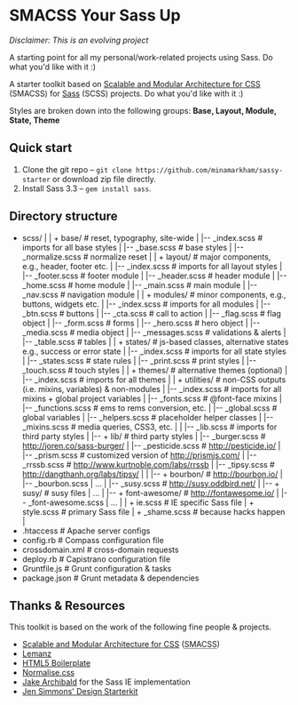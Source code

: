 # SMACSS Your Sass Up

*Disclaimer: This is an evolving project*

A starting point for all my personal/work-related projects using Sass. Do what you'd like with it :)

A starter toolkit based on [Scalable and Modular Architecture for CSS](http://smacss.com/) (SMACSS) for [Sass](http://sass-lang.com/) (SCSS) projects. Do what you'd like with it :)

Styles are broken down into the following groups: **Base, Layout, Module, State, Theme**

## Quick start

1. Clone the git repo – `git clone https://github.com/minamarkham/sassy-starter` or download zip file directly.
2. Install Sass 3.3 – `gem install sass`.

## Directory structure

  + scss/
  |
  | + base/                # reset, typography, site-wide
  |   |-- _index.scss            # imports for all base styles
  |   |-- _base.scss             # base styles
  |   |-- _normalize.scss        # normalize reset
  |
  | + layout/                    # major components, e.g., header, footer etc.
  |   |-- _index.scss            # imports for all layout styles
  |   |-- _footer.scss             # footer module
  |   |-- _header.scss           # header module
  |   |-- _home.scss             # home module
  |   |-- _main.scss             # main module
  |   |-- _nav.scss            # navigation module
  |
  | + modules/                   # minor components, e.g., buttons, widgets etc.
  |   |-- _index.scss            # imports for all modules
  |   |-- _btn.scss          # buttons
  |   |-- _cta.scss              # call to action
  |   |-- _flag.scss             # flag object
  |   |-- _form.scss         # forms
  |   |-- _hero.scss             # hero object
  |   |-- _media.scss            # media object
  |   |-- _messages.scss           # validations & alerts
  |   |-- _table.scss        # tables
  |
  | + states/                    # js-based classes, alternative states e.g., success or error state
  |   |-- _index.scss            # imports for all state styles
  |   |-- _states.scss         # state rules
  |   |-- _print.scss        # print styles
  |   |-- _touch.scss        # touch styles
  |
  | + themes/                    # alternative themes (optional)
  |   |-- _index.scss            # imports for all themes
  |
  | + utilities/             # non-CSS outputs (i.e. mixins, variables) & non-modules
  |   |-- _index.scss            # imports for all mixins + global project variables
  |   |-- _fonts.scss        # @font-face mixins
  |   |-- _functions.scss        # ems to rems conversion, etc.
  |   |-- _global.scss           # global variables
  |   |-- _helpers.scss        # placeholder helper classes
  |   |-- _mixins.scss         # media queries, CSS3, etc.
  |
  |   |-- _lib.scss            # imports for third party styles
  |   |-- + lib/           # third party styles
  |       |-- _burger.scss         # http://joren.co/sass-burger/
  |       |-- _pesticide.scss      # http://pesticide.io/
  |       |-- _prism.scss          # customized version of http://prismjs.com/
  |       |-- _rrssb.scss          # http://www.kurtnoble.com/labs/rrssb
  |       |-- _tipsy.scss          # http://dangthanh.org/labs/tipsy/
  |
  |       |-- + bourbon/           # http://bourbon.io/
  |           |-- _bourbon.scss
  |           ...
  |       |-- _susy.scss           # http://susy.oddbird.net/
  |       |-- + susy/              # susy files
  |           ...
  |       |-- + font-awesome/      # http://fontawesome.io/
  |           |-- _font-awesome.scss
  |           ...
  |
  |   + ie.scss                    # IE specific Sass file
  |   + style.scss                 # primary Sass file
  |   + _shame.scss            # because hacks happen
  |
  + .htaccess                      # Apache server configs
  + config.rb                      # Compass configuration file
  + crossdomain.xml                # cross-domain requests
  + deploy.rb                      # Capistrano configuration file
  + Gruntfile.js                   # Grunt configuration & tasks
  + package.json                   # Grunt metadata & dependencies

## Thanks & Resources

This toolkit is based on the work of the following fine people & projects.

- [Scalable and Modular Architecture for CSS](http://smacss.com/book/type-state) (<abbr title="Scalable and Modular Architecture for CSS">SMACSS</abbr>)
- [Lemanz](https://github.com/grayghostvisuals/lemanz)
- [HTML5 Boilerplate](https://github.com/h5bp/html5-boilerplate)
- [Normalise.css](http://necolas.github.com/normalize.css/)
- [Jake Archibald](http://jakearchibald.github.com/sass-ie/) for the Sass IE implementation
- [Jen Simmons' Design Starterkit](https://github.com/jensimmons/designstarterkit)
